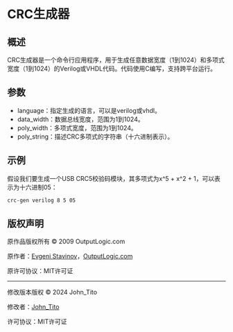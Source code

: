 # CRC生成器
## 概述
CRC生成器是一个命令行应用程序，用于生成任意数据宽度（1到1024）和多项式宽度（1到1024）的Verilog或VHDL代码。代码使用C编写，支持跨平台运行。

## 参数
- language：指定生成的语言，可以是verilog或vhdl。
- data_width：数据总线宽度，范围为1到1024。
- poly_width：多项式宽度，范围为1到1024。
- poly_string：描述CRC多项式的字符串（十六进制表示）。

## 示例
假设我们要生成一个USB CRC5校验码模块，其多项式为x^5 + x^2 + 1，可以表示为十六进制05：

```sh
crc-gen verilog 8 5 05
```

## 版权声明
原作品版权所有 © 2009 OutputLogic.com

原作者：[Evgeni Stavinov](https://opencores.org/projects/parallelcrcgen)，[OutputLogic.com](https://OutputLogic.com)

原许可协议：MIT许可证

---
修改版本版权 © 2024 John_Tito

修改者：[John_Tito](https://github.com/John-Tito)

许可协议：MIT许可证
